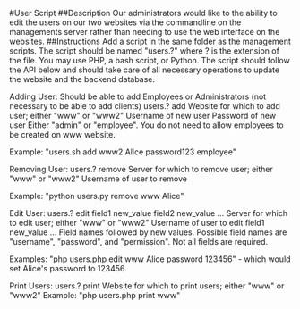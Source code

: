 #User Script
##Description
Our administrators would like to the ability to edit the users on our two websites via the commandline on the managements server rather than needing to use the web interface on the websites.
##Instructions
Add a script in the same folder as the management scripts.  The script should be named "users.?" where ? is the extension of the file.  You may use PHP, a bash script, or Python.  The script should follow the API below and should take care of all necessary operations to update the website and the backend database.

Adding User:
Should be able to add Employees or Administrators (not necessary to be able to add clients)
users.? add <server> <username> <password> <permission>
<server> Website for which to add user; either "www" or "www2"
<username> Username of new user
<password> Password of new user
<permission> Either "admin" or "employee".  You do not need to allow employees to be created on www website.

Example:  "users.sh add www2 Alice password123 employee"

Removing User:
users.? remove <server> <username>
<server> Server for which to remove user; either "www" or "www2"
<username> Username of user to remove

Example: "python users.py remove www Alice"

Edit User:
users.? edit <server> <username> field1 new_value field2 new_value ...
<server> Server for which to edit user; either "www" or "www2"
<username> Username of user to edit
field1 new_value ... Field names followed by new values.  Possible field names are "username", "password", and "permission".  Not all fields are required.

Examples: "php users.php edit www Alice password 123456"  - which would set Alice's password to 123456.

Print Users:
users.? print <server>
<server> Website for which to print users; either "www" or "www2"
Example:  "php users.php print www"
